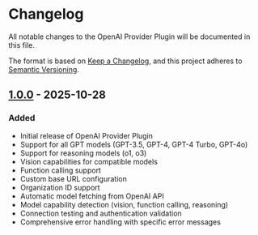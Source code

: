 # Changelog

All notable changes to the OpenAI Provider Plugin will be documented in this file.

The format is based on [Keep a Changelog](https://keepachangelog.com/en/1.0.0/),
and this project adheres to [Semantic Versioning](https://semver.org/spec/v2.0.0.html).

## [1.0.0] - 2025-10-28

### Added
- Initial release of OpenAI Provider Plugin
- Support for all GPT models (GPT-3.5, GPT-4, GPT-4 Turbo, GPT-4o)
- Support for reasoning models (o1, o3)
- Vision capabilities for compatible models
- Function calling support
- Custom base URL configuration
- Organization ID support
- Automatic model fetching from OpenAI API
- Model capability detection (vision, function calling, reasoning)
- Connection testing and authentication validation
- Comprehensive error handling with specific error messages

[1.0.0]: https://github.com/302ai/openai-plugin/releases/tag/v1.0.0
